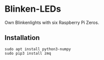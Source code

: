 # Blinken-LEDs
Own Blinkenlights with six Raspberry Pi Zeros.

## Installation

```
sudo apt install python3-numpy 
sudo pip3 install zmq
```
